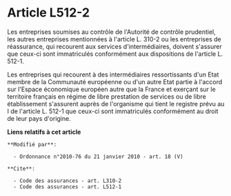 # Article L512-2

Les entreprises soumises au contrôle de         l'Autorité de contrôle prudentiel, les autres entreprises mentionnées à
l'article L. 310-2 ou les entreprises de réassurance, qui recourent aux services d'intermédiaires, doivent s'assurer que
ceux-ci sont immatriculés conformément aux dispositions de l'article L. 512-1. 

Les entreprises qui recourent à des intermédiaires ressortissants d'un Etat membre de la Communauté européenne ou d'un autre
Etat partie à l'accord sur l'Espace économique européen autre que la France et exerçant sur le territoire français en régime
de libre prestation de services ou de libre établissement s'assurent auprès de l'organisme qui tient le registre prévu au I
de l'article L. 512-1 que ceux-ci sont immatriculés conformément au droit de leur pays d'origine.

**Liens relatifs à cet article**

	**Modifié par**:

	  - Ordonnance n°2010-76 du 21 janvier 2010 - art. 18 (V)

	**Cite**:

	  - Code des assurances - art. L310-2
	  - Code des assurances - art. L512-1
